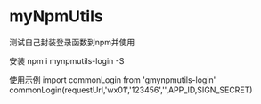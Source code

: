 # myNpmUtils
测试自己封装登录函数到npm并使用

安装
npm i mynpmutils-login -S

使用示例
import commonLogin from 'gmynpmutils-login'
commonLogin(requestUrl,'wx01','123456','',APP_ID,SIGN_SECRET)